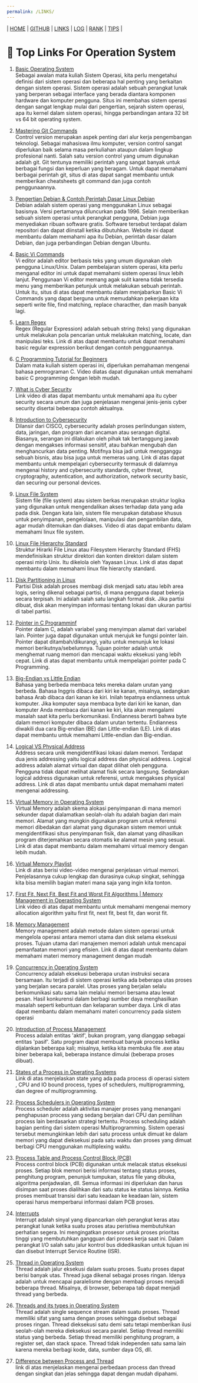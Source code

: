 ```yaml
---
permalink: /LINKS/
---
```


| [HOME](https://ardanisar.github.io/os212/) | [GITHUB](https://github.com/ardanisar/os212) |  [LINKS](https://ardanisar.github.io/os212/LINKS/) | [LOG](https://ardanisar.github.io/os212/TXT/mylog.txt) |  [RANK](https://ardanisar.github.io/os212/TXT/myrank.txt) | [TIPS](https://ardanisar.github.io/os212/TIPS/) |

# 📌 Top Links For Operation System

1. [Basic Operating System](https://www.guru99.com/operating-system-tutorial.html) <br>
Sebagai awalan mata kuliah Sistem Operasi, kita perlu mengetahui definisi dari sistem operasi dan beberapa hal penting yang berkaitan dengan sistem operasi. Sistem operasi adalah sebuah perangkat lunak yang berperan sebagai interface yang berada diantara komponen hardware dan komputer pengguna. Situs ini membahas sistem operasi dengan sangat lengkap mulai dari pengertian, sejarah sistem operasi, apa itu kernel dalam sistem operasi, hingga perbandingan antara 32 bit vs 64 bit operating system.

2. [Mastering Git Commands](https://towardsdatascience.com/mastering-git-commands-the-logic-behind-git-ad3fbcc6fb33) <br>
Control version merupakan aspek penting dari alur kerja pengembangan teknologi. Sebagai mahasiswa ilmu komputer, version control sangat diperlukan baik selama masa perkuliahan ataupun dalam lingkup profesional nanti. Salah satu version control yang umum digunakan adalah git. Git tentunya memiliki perintah yang sangat banyak untuk berbagai fungsi dan keperluan yang beragam. Untuk dapat memahami berbagai perintah git, situs di atas dapat sangat membantu untuk memberikan cheatsheets git command dan juga contoh penggunaannya. 

3. [Pengertian Debian & Contoh Perintah Dasar Linux Debian](https://qwords.com/blog/debian-adalah/)<br>
Debian adalah sistem operasi yang menggunakan Linux sebagai basisnya. Versi pertamanya diluncurkan pada 1996. Selain memberikan sebuah sistem operasi untuk perangkat pengguna, Debian juga menyediakan ribuan software gratis. Software tersebut terdapat dalam repositori dan dapat diinstall ketika dibutuhkan. Website ini dapat membantu dalam memahami apa itu Debian, perintah dasar dalam Debian, dan juga perbandingan Debian dengan Ubuntu.

4. [Basic Vi Commands](https://kb.iu.edu/d/afdc)<br>
Vi editor adalah editor berbasis teks yang umum digunakan oleh pengguna Linux/Unix. Dalam pembelajaran sistem operasi, kita perlu menganal editor ini untuk dapat memahami sistem operasi linux lebih lanjut. Penggunaan Vi editor memang agak sulit karena tidak tersedia menu yang memberikan petunjuk untuk melakukan sebuah perintah. Untuk itu, situs di atas dapat membantu dalam menjabarkan Basic Vi Commands yang dapat berguna untuk memudahkan pekerjaan kita seperti write file, find matching, replace characther, dan masih banyak lagi. 

5. [Learn Regex](https://github.com/dwyl/learn-regex) <br>
Regex (Regular Expression) adalah sebuah string (teks) yang digunakan untuk melakukan pola pencarian untuk melakukan matching, locate, dan manipulasi teks. Link di atas dapat membantu untuk dapat memahami basic regular expression berikut dengan contoh penggunaannya.

6. [C Programming Tutorial for Beginners](https://youtu.be/KJgsSFOSQv0) <br>
Dalam mata kuliah sistem operasi ini, diperlukan pemahaman mengenai bahasa pemrograman C. Video diatas dapat digunakan untuk memahami basic C programming dengan lebih mudah.

7. [What is Cyber Security](https://youtu.be/inWWhr5tnEA) <br>
Link video di atas dapat membantu untuk memahami apa itu cyber security secara umum dan juga penjelasan mengenai jenis-jenis cyber security disertai beberapa contoh aktualnya. 

8. [Introduction to Cybersecurity](https://www.codecademy.com/learn/introduction-to-cybersecurity) <br>
Dilansir dari CISCO, cybersecurity adalah proses perlindungan sistem, data, jaringan, dan program dari ancaman atau serangan digital. Biasanya, serangan ini dilakukan oleh pihak tak bertanggung jawab dengan mengakses informasi sensitif, atau bahkan mengubah dan menghancurkan data penting. Motifnya bisa jadi untuk mengganggu sebuah bisnis, atau bisa juga untuk memeras uang. Link di atas dapat membantu untuk mempelajari cybersecurity termasuk di dalamnya mengenai history and cybersecurity standards, cyber threat, cryptography, autentication, and authorization, network security basic, dan securing our personal devices.

9. [Linux File System](https://youtu.be/HbgzrKJvDRw) <br>
Sistem file (file system) atau sistem berkas merupakan struktur logika yang digunakan untuk mengendalikan akses terhadap data yang ada pada disk. Dengan kata lain, sistem file merupakan database khusus untuk penyimpanan, pengelolaan, manipulasi dan pengambilan data, agar mudah ditemukan dan diakses. Video di atas dapat embantu dalam memahami linux file system.

10. [Linux File Hierarchy Standard](https://www.geeksforgeeks.org/linux-file-hierarchy-structure/) <br>
Struktur Hirarki File Linux atau Filesystem Hierarchy Standard (FHS) mendefinisikan struktur direktori dan konten direktori dalam sistem operasi mirip Unix. Itu dikelola oleh Yayasan Linux. Link di atas dapat membantu dalam memahami linux file hierarchy standard.

11. [Disk Partitioning in Linux](https://www.geeksforgeeks.org/disk-partitioning-in-linux/) <br>
Partisi Disk adalah proses membagi disk menjadi satu atau lebih area logis, sering dikenal sebagai partisi, di mana pengguna dapat bekerja secara terpisah. Ini adalah salah satu langkah format disk. Jika partisi dibuat, disk akan menyimpan informasi tentang lokasi dan ukuran partisi di tabel partisi. 

12. [Pointer in C Programminf](https://www.guru99.com/c-pointers.html) <br>
Pointer dalam C, adalah variabel yang menyimpan alamat dari variabel lain. Pointer juga dapat digunakan untuk merujuk ke fungsi pointer lain. Pointer dapat ditambah/dikurangi, yaitu untuk menunjuk ke lokasi memori berikutnya/sebelumnya. Tujuan pointer adalah untuk menghemat ruang memori dan mencapai waktu eksekusi yang lebih cepat. Link di atas dapat membantu untuk mempelajari pointer pada C Programming.

13. [Big-Endian vs Little Endian](https://www.freecodecamp.org/news/what-is-endianness-big-endian-vs-little-endian/) <br>
Bahasa yang berbeda membaca teks mereka dalam urutan yang berbeda. Bahasa Inggris dibaca dari kiri ke kanan, misalnya, sedangkan bahasa Arab dibaca dari kanan ke kiri. Inilah tepatnya endianness untuk komputer. Jika komputer saya membaca byte dari kiri ke kanan, dan komputer Anda membaca dari kanan ke kiri, kita akan mengalami masalah saat kita perlu berkomunikasi. Endianness berarti bahwa byte dalam memori komputer dibaca dalam urutan tertentu. Endianness diwakili dua cara Big-endian (BE) dan Little-endian (LE). Link di atas dapat membantu untuk memahami Little-endian dan Big-endian.

14. [Logical VS Physical Address](https://techdifferences.com/difference-between-logical-and-physical-address.html) <br>
Address secara unik mengidentifikasi lokasi dalam memori. Terdapat dua jenis addressing yaitu logical address dan physical address. Logical address adalah alamat virtual dan dapat dilihat oleh pengguna. Pengguna tidak dapat melihat alamat fisik secara langsung. Sedangkan logical address digunakan untuk referensi, untuk mengakses physical address. Link di atas dapat membantu untuk dapat memahami materi mengenai addressing.

15. [Virtual Memory in Operating System](https://www.geeksforgeeks.org/virtual-memory-in-operating-system/) <br> Virtual Memory adalah skema alokasi penyimpanan di mana memori sekunder dapat dialamatkan seolah-olah itu adalah bagian dari main memori. Alamat yang mungkin digunakan program untuk referensi memori dibedakan dari alamat yang digunakan sistem memori untuk mengidentifikasi situs penyimpanan fisik, dan alamat yang dihasilkan program diterjemahkan secara otomatis ke alamat mesin yang sesuai. Link di atas dapat membantu dalam memahami virtual memory dengan lebih mudah.

16. [Virtual Memory Playlist](https://youtu.be/qcBIvnQt0Bw) <br>
Link di atas berisi video-video mengenai penjelasan virtual memori. Penjelasannya cukup lengkap dan durasinya cukup singkat, sehingga kita bisa memilih bagian materi mana saja yang ingin kita tonton.

17. [First Fit, Next Fit, Best Fit and Worst Fit Algorithms | Memory Management in Operasting System](https://youtu.be/fz9v-SZt3cQ) <br>
Link video di atas dapat membantu untuk memahami mengenai memory allocation algorithm yaitu first fit, next fit, best fit, dan worst fit. 

18. [Memory Management](https://www.geeksforgeeks.org/memory-management-in-operating-system/) <br>
Memory management adalah metode dalam sistem operasi untuk mengelola operasi antara memori utama dan disk selama eksekusi proses. Tujuan utama dari manajemen memori adalah untuk mencapai pemanfaatan memori yang efisien. Link di atas dapat membantu dalam memahami materi memory management dengan mudah

19. [Concurrency in Operating System](https://www.geeksforgeeks.org/concurrency-in-operating-system/) <br>
Concurrency adalah eksekusi beberapa urutan instruksi secara bersamaan. Itu terjadi di sistem operasi ketika ada beberapa utas proses yang berjalan secara paralel. Utas proses yang berjalan selalu berkomunikasi satu sama lain melalui memori bersama atau lewat pesan. Hasil konkurensi dalam berbagi sumber daya menghasilkan masalah seperti kebuntuan dan kelaparan sumber daya. Link di atas dapat membantu dalam memahami materi concurrency pada sistem operasi

20. [Introduction of Process Management](https://www.geeksforgeeks.org/introduction-of-process-management/?ref=lbp) <br>
Process adalah entitas 'aktif', bukan program, yang dianggap sebagai entitas 'pasif'. Satu program dapat membuat banyak process ketika dijalankan beberapa kali; misalnya, ketika kita membuka file .exe atau biner beberapa kali, beberapa instance dimulai (beberapa proses dibuat).

21. [States of a Process in Operating Systems](https://www.geeksforgeeks.org/states-of-a-process-in-operating-systems/?ref=lbp) <br>
Link di atas menjelaskan state yang ada pada process di operasi sistem , CPU and IO bound process, types of schedulers, multiprogramming, dan degree of multiprogramming.

23. [Process Schedulers in Operating System](https://www.geeksforgeeks.org/process-schedulers-in-operating-system/?ref=lbp) <br>
Process scheduler adalah aktivitas manajer proses yang menangani penghapusan process yang sedang berjalan dari CPU dan pemilihan process lain berdasarkan strategi tertentu. Process scheduling adalah bagian penting dari sistem operasi Multiprogramming. Sistem operasi tersebut memungkinkan lebih dari satu process untuk dimuat ke dalam memori yang dapat dieksekusi pada satu waktu dan proses yang dimuat berbagi CPU menggunakan multiplexing waktu.

25. [Process Table and Process Control Block (PCB)](geeksforgeeks.org/process-table-and-process-control-block-pcb/?ref=lbp) <br>
Process control block (PCB) digunakan untuk melacak status eksekusi proses. Setiap blok memori berisi informasi tentang status proses, penghitung program, penunjuk tumpukan, status file yang dibuka, algoritma penjadwalan, dll. Semua informasi ini diperlukan dan harus disimpan saat proses dialihkan dari satu status ke status lainnya. Ketika proses membuat transisi dari satu keadaan ke keadaan lain, sistem operasi harus memperbarui informasi dalam PCB proses.

25. [Interrupts](https://www.geeksforgeeks.org/interrupts/?ref=lbp) <br>
Interrupt adalah sinyal yang dipancarkan oleh perangkat keras atau perangkat lunak ketika suatu proses atau peristiwa membutuhkan perhatian segera. Ini mengingatkan prosesor untuk proses prioritas tinggi yang membutuhkan gangguan dari proses kerja saat ini. Dalam perangkat I/O salah satu jalur kontrol bus didedikasikan untuk tujuan ini dan disebut Interrupt Service Routine (ISR).

25. [Thread in Operating System](https://www.geeksforgeeks.org/thread-in-operating-system/?ref=lbp) <br>
Thread adalah jalur eksekusi dalam suatu proses. Suatu proses dapat berisi banyak utas. Thread juga dikenal sebagai proses ringan. Idenya adalah untuk mencapai paralelisme dengan membagi proses menjadi beberapa thread. Misalnya, di browser, beberapa tab dapat menjadi thread yang berbeda. 

26. [Threads and its types in Operating System](https://www.geeksforgeeks.org/threads-and-its-types-in-operating-system/?ref=lbp) <br>
Thread adalah single sequence stream dalam suatu proses. Thread memiliki sifat yang sama dengan proses sehingga disebut sebagai proses ringan. Thread dieksekusi satu demi satu tetapi memberikan ilusi seolah-olah mereka dieksekusi secara paralel. Setiap thread memiliki status yang berbeda. Setiap thread memiliki penghitung program, a register set, dan stack space. Thread tidak independen satu sama lain karena mereka berbagi kode, data, sumber daya OS, dll.

27. [Difference between Process and Thread](https://www.geeksforgeeks.org/difference-between-process-and-thread/?ref=lbp) <br>
link di atas menjelaskan mengenai perbedaan process dan thread dengan singkat dan jelas sehingga dapat dengan mudah dipahami.


